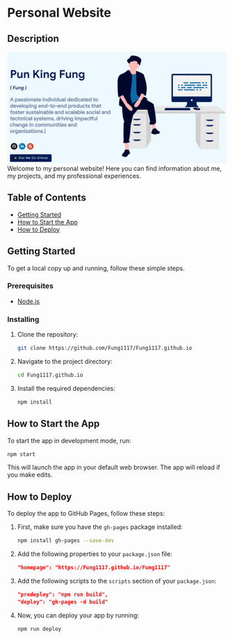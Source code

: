 # Personal Website

## Description
![preview image](public/icons/desc.png)
Welcome to my personal website! Here you can find information about me, my projects, and my professional experiences.

## Table of Contents
- [Getting Started](#getting-started)
- [How to Start the App](#how-to-start-the-app)
- [How to Deploy](#how-to-deploy)

## Getting Started
To get a local copy up and running, follow these simple steps.

### Prerequisites
- [Node.js](https://nodejs.org/)

### Installing
1. Clone the repository:
   ```bash
   git clone https://github.com/Fung1117/Fung1117.github.io
   ```
2. Navigate to the project directory:
   ```bash
   cd Fung1117.github.io
   ```
3. Install the required dependencies:
   ```bash
   npm install
   ```
   
## How to Start the App
To start the app in development mode, run:
```bash
npm start
```
This will launch the app in your default web browser. The app will reload if you make edits.

## How to Deploy
To deploy the app to GitHub Pages, follow these steps:

1. First, make sure you have the `gh-pages` package installed:
   ```bash
   npm install gh-pages --save-dev
   ```

2. Add the following properties to your `package.json` file:
   ```json
   "homepage": "https://Fung1117.github.io/Fung1117"
   ```

3. Add the following scripts to the `scripts` section of your `package.json`:
   ```json
   "predeploy": "npm run build",
   "deploy": "gh-pages -d build"
   ```

4. Now, you can deploy your app by running:
   ```bash
   npm run deploy
   ```
